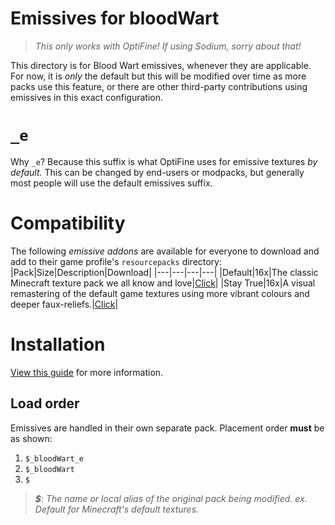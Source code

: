 # Emissives for bloodWart
> _This only works with OptiFine! If using Sodium, sorry about that!_

This directory is for Blood Wart emissives, whenever they are applicable. For now, it is _only_ the default but this will be modified over time as more packs use this feature, or there are other third-party contributions using emissives in this exact configuration.

# `_e`
Why `_e`? Because this suffix is what OptiFine uses for emissive textures _by default._ This can be changed by end-users or modpacks, but generally most people will use the default emissives suffix.

# Compatibility
The following _emissive addons_ are available for everyone to download and add to their game profile's `resourcepacks` directory:
|Pack|Size|Description|Download|
|---|---|---|---|
|Default|16x|The classic Minecraft texture pack we all know and love|[Click](https://downgit.github.io/#/home?url=https://github.com/Hebgbs/minecraftMods/tree/master/bloodWart/_e/Default_bloodWart_e)|
|Stay True|16x|A visual remastering of the default game textures using more vibrant colours and deeper faux-reliefs.|[Click](https://downgit.github.io/#/home?url=https://github.com/Hebgbs/minecraftMods/tree/master/bloodWart/_e/StayTrue_bloodWart)|

# Installation
[View this guide](https://github.com/Hebgbs/minecraftMods/blob/master/howToSave.md) for more information.

## Load order
Emissives are handled in their own separate pack. Placement order **must** be as shown:
   1. `$_bloodWart_e`
   2. `$_bloodWart`
   3. `$`
> _**$**: The name or local alias of the original pack being modified. ex. Default for Minecraft's default textures._

